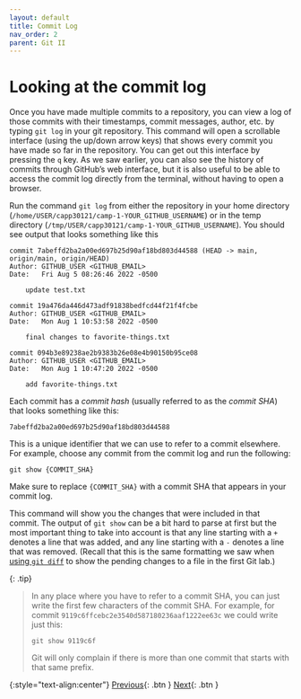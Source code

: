 ```yaml
---
layout: default
title: Commit Log
nav_order: 2
parent: Git II
---
```


# Looking at the commit log

Once you have made multiple commits to a repository, you can view a log of those commits with their timestamps, commit messages, author, etc. by typing `git log` in your git repository. This command will open a scrollable interface (using the up/down arrow keys) that shows every commit you have made so far in the repository. You can get out this interface by pressing the `q` key. As we saw earlier, you can also see the history of commits through GitHub’s web interface, but it is also useful to be able to access the commit log directly from the terminal, without having to open a browser.

Run the command `git log` from either the repository in your home directory (`/home/USER/capp30121/camp-1-YOUR_GITHUB_USERNAME`) or in the temp directory (`/tmp/USER/capp30121/camp-1-YOUR_GITHUB_USERNAME`). You should see output that looks something like this

```
commit 7abeffd2ba2a00ed697b25d90af18bd803d44588 (HEAD -> main, origin/main, origin/HEAD)
Author: GITHUB_USER <GITHUB_EMAIL>
Date:   Fri Aug 5 08:26:46 2022 -0500

    update test.txt

commit 19a476da446d473adf91838bedfcd44f21f4fcbe
Author: GITHUB_USER <GITHUB_EMAIL>
Date:   Mon Aug 1 10:53:58 2022 -0500

    final changes to favorite-things.txt

commit 094b3e89238ae2b9383b26e08e4b90150b95ce08
Author: GITHUB_USER <GITHUB_EMAIL>
Date:   Mon Aug 1 10:47:20 2022 -0500

    add favorite-things.txt
```

Each commit has a _commit hash_ (usually referred to as the _commit SHA_) that looks something like this:

```
7abeffd2ba2a00ed697b25d90af18bd803d44588
```

This is a unique identifier that we can use to refer to a commit elsewhere. For example, choose any commit from the commit log and run the following:

```
git show {COMMIT_SHA}
```

Make sure to replace `{COMMIT_SHA}` with a commit SHA that appears in your commit log.

This command will show you the changes that were included in that commit. The output of `git show` can be a bit hard to parse at first but the most important thing to take into account is that any line starting with a `+` denotes a line that was added, and any line starting with a `-` denotes a line that was removed. (Recall that this is the same formatting we saw when [using `git diff`](../s2-git-i/5-discarding-changes-unstaging.html) to show the pending changes to a file in the first Git lab.)

{: .tip}
> In any place where you have to refer to a commit SHA, you can just write the first few characters of the commit SHA. For example, for commit `9119c6ffcebc2e3540d587180236aaf1222ee63c` we could write just this:
>
> ```
> git show 9119c6f
> ```
> Git will only complain if there is more than one commit that starts with that same prefix.

{:style="text-align:center"}
[Previous](./1-working-from-multiple-locations.html){: .btn } [Next](./3-merge-conflicts.html){: .btn }
